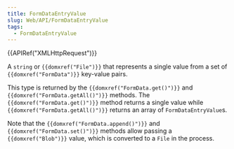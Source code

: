 ```yaml
---
title: FormDataEntryValue
slug: Web/API/FormDataEntryValue
tags:
  - FormDataEntryValue
---
```

{{APIRef("XMLHttpRequest")}}

A `string` or `{{domxref("File")}}` that represents a single value from a set of `{{domxref("FormData")}}` key-value pairs.

This type is returned by the `{{domxref("FormData.get()")}}` and `{{domxref("FormData.getAll()")}}` methods. The `{{domxref("FormData.get()")}}` method returns a single value while `{{domxref("FormData.getAll()")}}` returns an array of `FormDataEntryValue`s.

Note that the `{{domxref("FormData.append()")}}` and `{{domxref("FormData.set()")}}` methods allow passing a `{{domxref("Blob")}}` value, which is converted to a `File` in the process.
